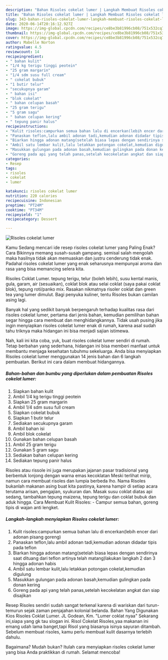 ```yaml
---
description: "Bahan Risoles cokelat lumer | Langkah Membuat Risoles cokelat lumer Yang Bikin Ngiler"
title: "Bahan Risoles cokelat lumer | Langkah Membuat Risoles cokelat lumer Yang Bikin Ngiler"
slug: 343-bahan-risoles-cokelat-lumer-langkah-membuat-risoles-cokelat-lumer-yang-bikin-ngiler
date: 2020-06-14T20:16:12.927Z
image: https://img-global.cpcdn.com/recipes/ce8be3b81996cb08/751x532cq70/risoles-cokelat-lumer-foto-resep-utama.jpg
thumbnail: https://img-global.cpcdn.com/recipes/ce8be3b81996cb08/751x532cq70/risoles-cokelat-lumer-foto-resep-utama.jpg
cover: https://img-global.cpcdn.com/recipes/ce8be3b81996cb08/751x532cq70/risoles-cokelat-lumer-foto-resep-utama.jpg
author: Mabelle Norton
ratingvalue: 4.5
reviewcount: 14
recipeingredient:
- " bahan kulit"
- "1/4 kg terigu tinggi peotein"
- "25 gram margarin"
- "1/4 sdm susu full cream"
- " cokelat bubuk"
- "1 butir telur"
- "secukupnya garam"
- " bahan isi"
- "blok cokelat"
- " bahan celupan basah"
- "25 gram terigu"
- "5 gram sagu"
- " bahan celupan kering"
- " tepung panir halus"
recipeinstructions:
- "Kulit risoles:campurkan semua bahan lalu di encerkan(lebih encer dari adonan pisang goreng)"
- "Panaskan teflon,lalu ambil adonan tadi,kemudian adonan didadar tipis pada teflon"
- "Biarkan hingga adonan matang(setelah biasa lepas dengan sendirinya saat dituang dari teflon artinya telah matang)lakukan langkah 2 dan 3 hingga adonan habis"
- "Ambil satu lembar kulit,lalu letakkan potongan cokelat,kemudian digulung"
- "Masukkan gulungan pada adonan basah,kemudian gulingkan pada donan kering"
- "Goreng pada api yang telah panas,setelah kecokelatan angkat dan siap disajikan"
categories:
- Resep
tags:
- risoles
- cokelat
- lumer

katakunci: risoles cokelat lumer 
nutrition: 220 calories
recipecuisine: Indonesian
preptime: "PT24M"
cooktime: "PT34M"
recipeyield: "1"
recipecategory: Dessert

---
```



![Risoles cokelat lumer](https://img-global.cpcdn.com/recipes/ce8be3b81996cb08/751x532cq70/risoles-cokelat-lumer-foto-resep-utama.jpg)

Kamu Sedang mencari ide resep risoles cokelat lumer yang Paling Enak? Cara Bikinnya memang susah-susah gampang. semisal salah mengolah maka hasilnya tidak akan memuaskan dan justru cenderung tidak enak. Padahal risoles cokelat lumer yang enak seharusnya mempunyai aroma dan rasa yang bisa memancing selera kita.

Risoles Coklat Lumer. tepung terigu, telur (boleh lebih), susu kental manis, gula, garam, air (sesuaikan), coklat blok atau selai coklat (saya pakai coklat blok), tepung roti/panko mix. Rasakan nikmatnya risoler coklat dan green tea yang lumer dimulut. Bagi penyuka kuliner, tentu Risoles bukan camilan asing lagi.

Banyak hal yang sedikit banyak berpengaruh terhadap kualitas rasa dari risoles cokelat lumer, pertama dari jenis bahan, kemudian pemilihan bahan segar hingga cara membuat dan menghidangkannya. Tidak usah pusing jika ingin menyiapkan risoles cokelat lumer enak di rumah, karena asal sudah tahu triknya maka hidangan ini bisa menjadi sajian istimewa.


Nah, kali ini kita coba, yuk, buat risoles cokelat lumer sendiri di rumah. Tetap berbahan yang sederhana, hidangan ini bisa memberi manfaat untuk membantu menjaga kesehatan tubuhmu sekeluarga. Anda bisa menyiapkan Risoles cokelat lumer menggunakan 14 jenis bahan dan 6 langkah pembuatan. Berikut ini cara dalam membuat hidangannya.

<!--inarticleads1-->

##### Bahan-bahan dan bumbu yang diperlukan dalam pembuatan Risoles cokelat lumer:

1. Siapkan  bahan kulit
1. Ambil 1/4 kg terigu tinggi peotein
1. Siapkan 25 gram margarin
1. Ambil 1/4 sdm susu full cream
1. Siapkan  cokelat bubuk
1. Siapkan 1 butir telur
1. Sediakan secukupnya garam
1. Ambil  bahan isi
1. Ambil blok cokelat
1. Gunakan  bahan celupan basah
1. Ambil 25 gram terigu
1. Gunakan 5 gram sagu
1. Sediakan  bahan celupan kering
1. Sediakan  tepung panir halus


Risoles atau rissole ini juga merupakan jajanan pasar tradisional yang berbentuk lonjong dengan warna emas kecoklatan Meski terlihat mirip, namun cara membuat risoles dan lumpia berbeda lho. Nama Risoles bukanlah makanan asing buat kita pastinya, karena hampir di setiap acara terutama arisan, pengajian, syukuran dan. Masak susu coklat diatas api sedang, tambahkan tepung maizena, tepung terigu dan coklat bubuk dan aduk hingga. Cara Membuat Kulit Risoles: - Campur semua bahan, goreng tipis di wajan anti lengket. 

<!--inarticleads2-->

##### Langkah-langkah menyiapkan Risoles cokelat lumer:

1. Kulit risoles:campurkan semua bahan lalu di encerkan(lebih encer dari adonan pisang goreng)
1. Panaskan teflon,lalu ambil adonan tadi,kemudian adonan didadar tipis pada teflon
1. Biarkan hingga adonan matang(setelah biasa lepas dengan sendirinya saat dituang dari teflon artinya telah matang)lakukan langkah 2 dan 3 hingga adonan habis
1. Ambil satu lembar kulit,lalu letakkan potongan cokelat,kemudian digulung
1. Masukkan gulungan pada adonan basah,kemudian gulingkan pada donan kering
1. Goreng pada api yang telah panas,setelah kecokelatan angkat dan siap disajikan


Resep Risoles sendiri sudah sangat terkenal karena di wariskan dari turun-temurun sejak zaman penjajahan kolonial belanda. Bahan Yang Digunakan Kios Risoles Coklat Lumer. JL Godean, Km. &#34;Lumer coklat nyaa&#34; Sekarang ini,siapa yang gk tau slogan ini. Risol Cokelat Risoles,yaa makanan ini emang udah lama banget,tapi Risol yang biasanya isinya sayuran ditambah. Sebelum membuat risoles, kamu perlu membuat kulit dasarnya terlebih dahulu. 

Bagaimana? Mudah bukan? Itulah cara menyiapkan risoles cokelat lumer yang bisa Anda praktikkan di rumah. Selamat mencoba!
